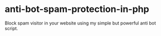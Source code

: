 # anti-bot-spam-protection-in-php
Block spam visitor in your website using my simple but powerful anti bot script.
